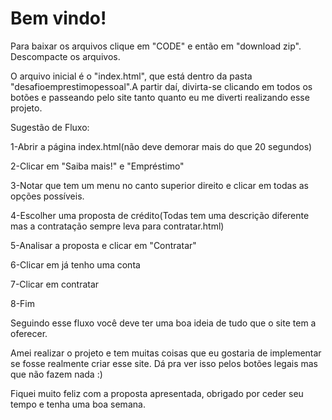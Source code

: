 <h1>Bem vindo!</h1>
<p></p>
Para baixar os arquivos clique em "CODE" e então em "download zip". Descompacte os arquivos.
<p></p>
O arquivo inicial é o "index.html", que está dentro da pasta "desafioemprestimopessoal".A partir daí, divirta-se clicando em todos os botões e passeando pelo site tanto quanto eu me diverti realizando esse projeto.
<p></p>
Sugestão de Fluxo:
<p></p>
1-Abrir a página index.html(não deve demorar mais do que 20 segundos)
<p></p>
2-Clicar em "Saiba mais!" e "Empréstimo"
<p></p>
3-Notar que tem um menu no canto superior direito e clicar em todas as opções possíveis.
<p></p>
4-Escolher uma proposta de crédito(Todas tem uma descrição diferente mas a contratação sempre leva para contratar.html)
<p></p>
5-Analisar a proposta e clicar em "Contratar"
<p></p>
6-Clicar em já tenho uma conta
<p></p>
7-Clicar em contratar
<p></p>
8-Fim
<p></p>
Seguindo esse fluxo você deve ter uma boa ideia de tudo que o site tem a oferecer.
<p></p>
Amei realizar o projeto e tem muitas coisas que eu gostaria de implementar se fosse realmente criar esse site. Dá pra ver isso pelos botões legais mas que não fazem nada :)
<p></p>
Fiquei muito feliz com a proposta apresentada, obrigado por ceder seu tempo e tenha uma boa semana.
